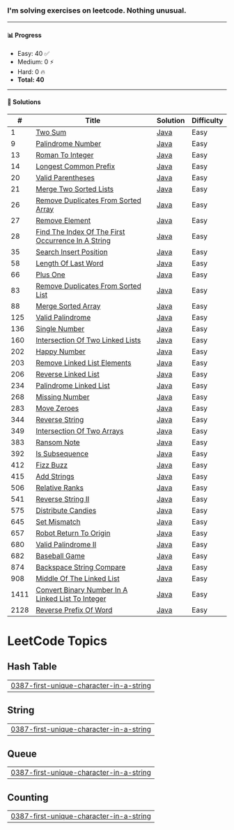 ### I'm solving exercises on leetcode. Nothing unusual.
---

#### 📊 Progress

- Easy: 40 ✅  
- Medium: 0 ⚡  
- Hard: 0 🔥  
- **Total: 40**

---

#### 📘 Solutions

| #   | Title | Solution | Difficulty |
|-----|-------|----------|------------|
| 1 | [Two Sum](https://leetcode.com/problems/two-sum) | [Java](0001-two-sum) | Easy |
| 9 | [Palindrome Number](https://leetcode.com/problems/palindrome-number) | [Java](0009-palindrome-number) | Easy |
| 13 | [Roman To Integer](https://leetcode.com/problems/roman-to-integer) | [Java](0013-roman-to-integer) | Easy |
| 14 | [Longest Common Prefix](https://leetcode.com/problems/longest-common-prefix) | [Java](0014-longest-common-prefix) | Easy |
| 20 | [Valid Parentheses](https://leetcode.com/problems/valid-parentheses) | [Java](0020-valid-parentheses) | Easy |
| 21 | [Merge Two Sorted Lists](https://leetcode.com/problems/merge-two-sorted-lists) | [Java](0021-merge-two-sorted-lists) | Easy |
| 26 | [Remove Duplicates From Sorted Array](https://leetcode.com/problems/remove-duplicates-from-sorted-array) | [Java](0026-remove-duplicates-from-sorted-array) | Easy |
| 27 | [Remove Element](https://leetcode.com/problems/remove-element) | [Java](0027-remove-element) | Easy |
| 28 | [Find The Index Of The First Occurrence In A String](https://leetcode.com/problems/find-the-index-of-the-first-occurrence-in-a-string) | [Java](0028-find-the-index-of-the-first-occurrence-in-a-string) | Easy |
| 35 | [Search Insert Position](https://leetcode.com/problems/search-insert-position) | [Java](0035-search-insert-position) | Easy |
| 58 | [Length Of Last Word](https://leetcode.com/problems/length-of-last-word) | [Java](0058-length-of-last-word) | Easy |
| 66 | [Plus One](https://leetcode.com/problems/plus-one) | [Java](0066-plus-one) | Easy |
| 83 | [Remove Duplicates From Sorted List](https://leetcode.com/problems/remove-duplicates-from-sorted-list) | [Java](0083-remove-duplicates-from-sorted-list) | Easy |
| 88 | [Merge Sorted Array](https://leetcode.com/problems/merge-sorted-array) | [Java](0088-merge-sorted-array) | Easy |
| 125 | [Valid Palindrome](https://leetcode.com/problems/valid-palindrome) | [Java](0125-valid-palindrome) | Easy |
| 136 | [Single Number](https://leetcode.com/problems/single-number) | [Java](0136-single-number) | Easy |
| 160 | [Intersection Of Two Linked Lists](https://leetcode.com/problems/intersection-of-two-linked-lists) | [Java](0160-intersection-of-two-linked-lists) | Easy |
| 202 | [Happy Number](https://leetcode.com/problems/happy-number) | [Java](0202-happy-number) | Easy |
| 203 | [Remove Linked List Elements](https://leetcode.com/problems/remove-linked-list-elements) | [Java](0203-remove-linked-list-elements) | Easy |
| 206 | [Reverse Linked List](https://leetcode.com/problems/reverse-linked-list) | [Java](0206-reverse-linked-list) | Easy |
| 234 | [Palindrome Linked List](https://leetcode.com/problems/palindrome-linked-list) | [Java](0234-palindrome-linked-list) | Easy |
| 268 | [Missing Number](https://leetcode.com/problems/missing-number) | [Java](0268-missing-number) | Easy |
| 283 | [Move Zeroes](https://leetcode.com/problems/move-zeroes) | [Java](0283-move-zeroes) | Easy |
| 344 | [Reverse String](https://leetcode.com/problems/reverse-string) | [Java](0344-reverse-string) | Easy |
| 349 | [Intersection Of Two Arrays](https://leetcode.com/problems/intersection-of-two-arrays) | [Java](0349-intersection-of-two-arrays) | Easy |
| 383 | [Ransom Note](https://leetcode.com/problems/ransom-note) | [Java](0383-ransom-note) | Easy |
| 392 | [Is Subsequence](https://leetcode.com/problems/is-subsequence) | [Java](0392-is-subsequence) | Easy |
| 412 | [Fizz Buzz](https://leetcode.com/problems/fizz-buzz) | [Java](0412-fizz-buzz) | Easy |
| 415 | [Add Strings](https://leetcode.com/problems/add-strings) | [Java](0415-add-strings) | Easy |
| 506 | [Relative Ranks](https://leetcode.com/problems/relative-ranks) | [Java](0506-relative-ranks) | Easy |
| 541 | [Reverse String II](https://leetcode.com/problems/reverse-string-ii) | [Java](0541-reverse-string-ii) | Easy |
| 575 | [Distribute Candies](https://leetcode.com/problems/distribute-candies) | [Java](0575-distribute-candies) | Easy |
| 645 | [Set Mismatch](https://leetcode.com/problems/set-mismatch) | [Java](0645-set-mismatch) | Easy |
| 657 | [Robot Return To Origin](https://leetcode.com/problems/robot-return-to-origin) | [Java](0657-robot-return-to-origin) | Easy |
| 680 | [Valid Palindrome II](https://leetcode.com/problems/valid-palindrome-ii) | [Java](0680-valid-palindrome-ii) | Easy |
| 682 | [Baseball Game](https://leetcode.com/problems/baseball-game) | [Java](0682-baseball-game) | Easy |
| 874 | [Backspace String Compare](https://leetcode.com/problems/backspace-string-compare) | [Java](0874-backspace-string-compare) | Easy |
| 908 | [Middle Of The Linked List](https://leetcode.com/problems/middle-of-the-linked-list) | [Java](0908-middle-of-the-linked-list) | Easy |
| 1411 | [Convert Binary Number In A Linked List To Integer](https://leetcode.com/problems/convert-binary-number-in-a-linked-list-to-integer) | [Java](1411-convert-binary-number-in-a-linked-list-to-integer) | Easy |
| 2128 | [Reverse Prefix Of Word](https://leetcode.com/problems/reverse-prefix-of-word) | [Java](2128-reverse-prefix-of-word) | Easy |

<!---LeetCode Topics Start-->
# LeetCode Topics
## Hash Table
|  |
| ------- |
| [0387-first-unique-character-in-a-string](https://github.com/Gushchin-A/my-kata-in-leetcode/tree/master/0387-first-unique-character-in-a-string) |
## String
|  |
| ------- |
| [0387-first-unique-character-in-a-string](https://github.com/Gushchin-A/my-kata-in-leetcode/tree/master/0387-first-unique-character-in-a-string) |
## Queue
|  |
| ------- |
| [0387-first-unique-character-in-a-string](https://github.com/Gushchin-A/my-kata-in-leetcode/tree/master/0387-first-unique-character-in-a-string) |
## Counting
|  |
| ------- |
| [0387-first-unique-character-in-a-string](https://github.com/Gushchin-A/my-kata-in-leetcode/tree/master/0387-first-unique-character-in-a-string) |
<!---LeetCode Topics End-->